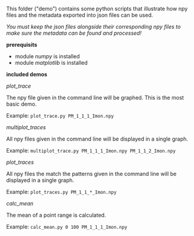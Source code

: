 This folder ("demo") contains some python scripts that illustrate how npy files and the metadata exported
into json files can be used.

*You must keep the json files alongside their corresponding npy files to make sure the
metadata can be found and processed!*

**prerequisits**
- module *numpy* is installed
- module *matplotlib* is installed

**included demos**

*plot_trace*

The npy file given in the command line will be graphed.
This is the most basic demo.

Example: ``plot_trace.py PM_1_1_1_Imon.npy``

*multiplot_traces*

All npy files given in the command line will be displayed in a single graph.

Example: ``multiplot_trace.py PM_1_1_1_Imon.npy PM_1_1_2_Imon.npy``

*plot_traces*

All npy files the match the patterns given in the command line will be displayed in a single graph.

Example: ``plot_traces.py PM_1_1_*_Imon.npy``

*calc_mean*

The mean of a point range is calculated.

Example: ``calc_mean.py 0 100 PM_1_1_1_Imon.npy``
